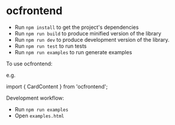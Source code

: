# ocfrontend

* Run `npm install` to get the project's dependencies
* Run `npm run build` to produce minified version of the library
* Run `npm run dev` to produce development version of the library.
* Run `npm run test` to run tests
* Run `npm run examples` to run generate examples


To use ocfrontend:

e.g.

import { CardContent } from 'ocfrontend';


Development workflow:


* Run `npm run examples`
* Open `examples.html`

